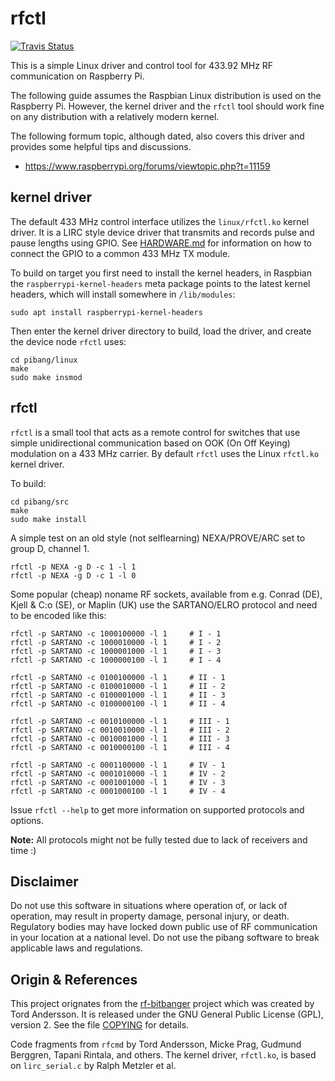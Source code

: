 rfctl
=====
[![Travis Status][]][Travis]

This is a simple Linux driver and control tool for 433.92 MHz RF
communication on Raspberry Pi.

The following guide assumes the Raspbian Linux distribution is used on
the Raspberry Pi.  However, the kernel driver and the `rfctl` tool
should work fine on any distribution with a relatively modern kernel.

The following formum topic, although dated, also covers this driver and
provides some helpful tips and discussions.

- https://www.raspberrypi.org/forums/viewtopic.php?t=11159


kernel driver
-------------

The default 433 MHz control interface utilizes the `linux/rfctl.ko`
kernel driver.  It is a LIRC style device driver that transmits and
records pulse and pause lengths using GPIO.  See [HARDWARE.md][] for
information on how to connect the GPIO to a common 433 MHz TX module.

To build on target you first need to install the kernel headers, in
Raspbian the `raspberrypi-kernel-headers` meta package points to the
latest kernel headers, which will install somewhere in `/lib/modules`:

    sudo apt install raspberrypi-kernel-headers

Then enter the kernel driver directory to build, load the driver, and
create the device node `rfctl` uses:

    cd pibang/linux
    make
	sudo make insmod


rfctl
-----

`rfctl` is a small tool that acts as a remote control for switches that
use simple unidirectional communication based on OOK (On Off Keying)
modulation on a 433 MHz carrier.  By default `rfctl` uses the Linux
`rfctl.ko` kernel driver.

To build:

    cd pibang/src
    make
    sudo make install

A simple test on an old style (not selflearning) NEXA/PROVE/ARC set to
group D, channel 1.

    rfctl -p NEXA -g D -c 1 -l 1
    rfctl -p NEXA -g D -c 1 -l 0

Some popular (cheap) noname RF sockets, available from e.g. Conrad (DE),
Kjell & C:o (SE), or Maplin (UK) use the SARTANO/ELRO protocol and need
to be encoded like this:

    rfctl -p SARTANO -c 1000100000 -l 1     # I - 1
    rfctl -p SARTANO -c 1000010000 -l 1     # I - 2
    rfctl -p SARTANO -c 1000001000 -l 1     # I - 3
    rfctl -p SARTANO -c 1000000100 -l 1     # I - 4

    rfctl -p SARTANO -c 0100100000 -l 1     # II - 1
    rfctl -p SARTANO -c 0100010000 -l 1     # II - 2
    rfctl -p SARTANO -c 0100001000 -l 1     # II - 3
    rfctl -p SARTANO -c 0100000100 -l 1     # II - 4

    rfctl -p SARTANO -c 0010100000 -l 1     # III - 1
    rfctl -p SARTANO -c 0010010000 -l 1     # III - 2
    rfctl -p SARTANO -c 0010001000 -l 1     # III - 3
    rfctl -p SARTANO -c 0010000100 -l 1     # III - 4

    rfctl -p SARTANO -c 0001100000 -l 1     # IV - 1
    rfctl -p SARTANO -c 0001010000 -l 1     # IV - 2
    rfctl -p SARTANO -c 0001001000 -l 1     # IV - 3
    rfctl -p SARTANO -c 0001000100 -l 1     # IV - 4

Issue `rfctl --help` to get more information on supported protocols and
options.

**Note:** All protocols might not be fully tested due to lack of
receivers and time :)


Disclaimer
----------

Do not use this software in situations where operation of, or lack of
operation, may result in property damage, personal injury, or death.
Regulatory bodies may have locked down public use of RF communication in
your location at a national level.  Do not use the pibang software to
break applicable laws and regulations.


Origin & References
-------------------

This project orignates from the [rf-bitbanger][] project which was
created by Tord Andersson.  It is released under the GNU General Public
License (GPL), version 2.  See the file [COPYING][] for details.

Code fragments from `rfcmd` by Tord Andersson, Micke Prag, Gudmund
Berggren, Tapani Rintala, and others.  The kernel driver, `rfctl.ko`,
is based on `lirc_serial.c` by Ralph Metzler et al.

[COPYING]:       COPYING
[HARDWARE.md]:   HARDWARE.md
[rf-bitbanger]:  https://github.com/tandersson/rf-bitbanger
[Travis]:        https://travis-ci.org/troglobit/pibang
[Travis Status]: https://travis-ci.org/troglobit/pibang.png?branch=master
